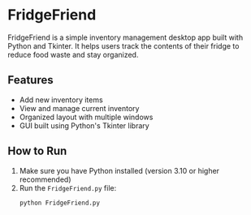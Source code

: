 # FridgeFriend

FridgeFriend is a simple inventory management desktop app built with Python and Tkinter. It helps users track the contents of their fridge to reduce food waste and stay organized.

## Features

- Add new inventory items
- View and manage current inventory
- Organized layout with multiple windows
- GUI built using Python's Tkinter library

## How to Run

1. Make sure you have Python installed (version 3.10 or higher recommended)
2. Run the `FridgeFriend.py` file:
   ```bash
   python FridgeFriend.py
